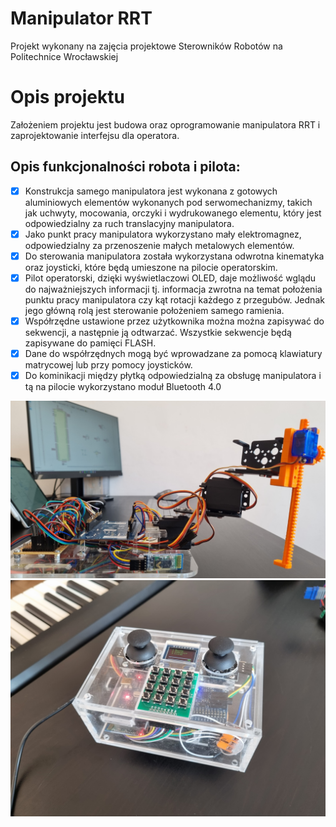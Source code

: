 # Manipulator RRT
Projekt wykonany na zajęcia projektowe Sterowników Robotów na Politechnice Wrocławskiej

# Opis projektu
Założeniem projektu jest budowa oraz oprogramowanie manipulatora RRT i zaprojektowanie interfejsu
dla operatora.
## Opis funkcjonalności robota i pilota:
- [X] Konstrukcja samego manipulatora jest wykonana z gotowych aluminiowych elementów wykonanych pod serwomechanizmy, takich jak uchwyty, mocowania, orczyki i wydrukowanego elementu, który jest odpowiedzialny za ruch translacyjny manipulatora.
- [X] Jako punkt pracy manipulatora wykorzystano mały elektromagnez, odpowiedzialny za przenoszenie małych metalowych elementów.
- [X] Do sterowania manipulatora została wykorzystana odwrotna kinematyka oraz joysticki, które będą umieszone na pilocie operatorskim.
- [X] Pilot operatorski, dzięki wyświetlaczowi OLED, daje możliwość wglądu do najważniejszych informacji tj. informacja zwrotna na temat położenia punktu pracy manipulatora czy kąt rotacji każdego z przegubów. Jednak jego główną rolą jest sterowanie położeniem samego ramienia.
- [X] Współrzędne ustawione przez użytkownika można można zapisywać do sekwencji, a następnie ją odtwarzać. Wszystkie sekwencje będą zapisywane do pamięci FLASH.
- [X] Dane do współrzędnych mogą być wprowadzane za pomocą klawiatury matrycowej lub przy pomocy joysticków.
- [X] Do kominikacji między płytką odpowiedzialną za obsługę manipulatora i tą na pilocie wykorzystano moduł Bluetooth 4.0

![](docs/img/manip_rel.jpg)
![](docs/img/pilot_rel.jpg)
